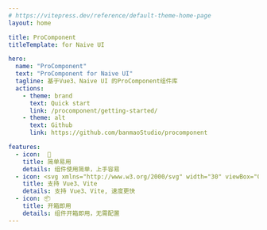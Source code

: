 ```yaml
---
# https://vitepress.dev/reference/default-theme-home-page
layout: home

title: ProComponent
titleTemplate: for Naive UI

hero:
  name: "ProComponent"
  text: "ProComponent for Naive UI"
  tagline: 基于Vue3、Naive UI 的ProComponent组件库
  actions:
    - theme: brand
      text: Quick start
      link: /procomponent/getting-started/
    - theme: alt
      text: Github 
      link: https://github.com/banmaoStudio/procomponent

features:
  - icon:  🚀
    title: 简单易用
    details: 组件使用简单，上手容易
  - icon: <svg xmlns="http://www.w3.org/2000/svg" width="30" viewBox="0 0 256 220.8"><path fill="#41B883" d="M204.8 0H256L128 220.8 0 0h97.92L128 51.2 157.44 0h47.36Z"/><path fill="#41B883" d="m0 0 128 220.8L256 0h-51.2L128 132.48 50.56 0H0Z"/><path fill="#35495E" d="M50.56 0 128 133.12 204.8 0h-47.36L128 51.2 97.92 0H50.56Z"/></svg>
    title: 支持 Vue3、Vite
    details: 支持 Vue3、Vite, 速度更快
  - icon: 📦
    title: 开箱即用
    details: 组件开箱即用，无需配置
---
```


